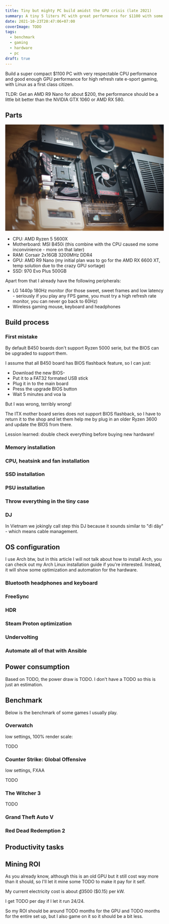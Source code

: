 ```yaml
---
title: Tiny but mighty PC build amidst the GPU crisis (late 2021)
summary: A tiny 5 liters PC with great performance for $1100 with some compromises due to the GPU sortage
date: 2021-10-23T20:47:06+07:00
coverImage: TODO
tags:
  - benchmark
  - gaming
  - hardware
  - pc
draft: true
---
```


Build a super compact $1100 PC with very respectable CPU performance and good enough GPU performance for high refresh rate e-sport gaming, with Linux as a first class citizen.

TLDR: Get an AMD R9 Nano for about $200, the performance should be a little bit better than the NVIDIA GTX 1060 or AMD RX 580.

## Parts

![PC build parts](images/pc_build_parts.jpg)

- CPU: AMD Ryzen 5 5600X
- Motherboard: MSI B450i (this combine with the CPU caused me some inconvinience - more on that later)
- RAM: Corsair 2x16GB 3200MHz DDR4
- GPU: AMD R9 Nano (my initial plan was to go for the AMD RX 6600 XT, temp solution due to the crazy GPU sortage)
- SSD: 970 Evo Plus 500GB

Apart from that I already have the following peripherals:

- LG 1440p 180Hz monitor (for those sweet, sweet frames and low latency - seriously if you play any FPS game, you must try a high refresh rate monitor, you can never go back to 60Hz)
- Wireless gaming mouse, keyboard and headphones

## Build process

### First mistake

By default B450 boards don't support Ryzen 5000 serie, but the BIOS can be upgraded to support them.

I assume that all B450 board has BIOS flashback feature, so I can just:

- Download the new BIOS-
- Put it to a FAT32 formated USB stick
- Plug it in to the main board
- Press the upgrade BIOS button
- Wait 5 minutes and voa la

But I was wrong, terribly wrong!

The ITX mother board series does not support BIOS flashback, so I have to return it to the shop and let them help me by plug in an older Ryzen 3600 and update the BIOS from there.

Lession learned: double check everything before buying new hardware!

### Memory installation



### CPU, heatsink and fan installation



### SSD installation



### PSU installation



### Throw everything in the tiny case



### DJ

In Vietnam we jokingly call step this DJ because it sounds similar to "đi dây" - which means cable management.

## OS configuration

I use Arch btw, but in this article I will not talk about how to install Arch, you can check out my Arch Linux installation guide if you're interested.
Instead, it will show some optimization and automation for the hardware.

### Bluetooth headphones and keyboard

### FreeSync

### HDR

### Steam Proton optimization

### Undervolting

### Automate all of that with Ansible

## Power consumption

Based on TODO, the power draw is TODO. I don't have a TODO so this is just an estimation.

## Benchmark

Below is the benchmark of some games I usually play.

### Overwatch

low settings, 100% render scale:

TODO

### Counter Strike: Global Offensive

low settings, FXAA

TODO

### The Witcher 3

TODO

### Grand Theft Auto V


### Red Dead Redemption 2

## Productivity tasks

## Mining ROI

As you already know, although this is an old GPU but it still cost way more than it should, so I'll let it mine some TODO to make it pay for it self.

My current electricity cost is about ₫3500 ($0.15) per kW.

I get TODO per day if I let it run 24/24.

So my ROI should be around TODO months for the GPU and TODO months for the entire set up, but I also game on it so it should be a bit less.

